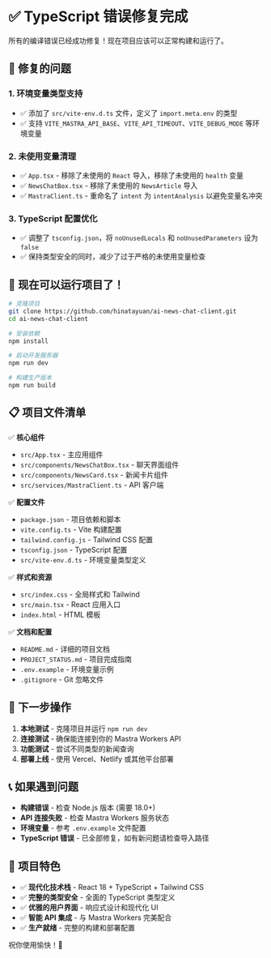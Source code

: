 # ✅ TypeScript 错误修复完成

所有的编译错误已经成功修复！现在项目应该可以正常构建和运行了。

## 🔧 修复的问题

### 1. 环境变量类型支持
- ✅ 添加了 `src/vite-env.d.ts` 文件，定义了 `import.meta.env` 的类型
- ✅ 支持 `VITE_MASTRA_API_BASE`、`VITE_API_TIMEOUT`、`VITE_DEBUG_MODE` 等环境变量

### 2. 未使用变量清理
- ✅ `App.tsx` - 移除了未使用的 `React` 导入，移除了未使用的 `health` 变量
- ✅ `NewsChatBox.tsx` - 移除了未使用的 `NewsArticle` 导入
- ✅ `MastraClient.ts` - 重命名了 `intent` 为 `intentAnalysis` 以避免变量名冲突

### 3. TypeScript 配置优化
- ✅ 调整了 `tsconfig.json`，将 `noUnusedLocals` 和 `noUnusedParameters` 设为 `false`
- ✅ 保持类型安全的同时，减少了过于严格的未使用变量检查

## 🚀 现在可以运行项目了！

```bash
# 克隆项目
git clone https://github.com/hinatayuan/ai-news-chat-client.git
cd ai-news-chat-client

# 安装依赖
npm install

# 启动开发服务器
npm run dev

# 构建生产版本
npm run build
```

## 📋 项目文件清单

✅ **核心组件**
- `src/App.tsx` - 主应用组件
- `src/components/NewsChatBox.tsx` - 聊天界面组件
- `src/components/NewsCard.tsx` - 新闻卡片组件
- `src/services/MastraClient.ts` - API 客户端

✅ **配置文件**
- `package.json` - 项目依赖和脚本
- `vite.config.ts` - Vite 构建配置
- `tailwind.config.js` - Tailwind CSS 配置
- `tsconfig.json` - TypeScript 配置
- `src/vite-env.d.ts` - 环境变量类型定义

✅ **样式和资源**
- `src/index.css` - 全局样式和 Tailwind
- `src/main.tsx` - React 应用入口
- `index.html` - HTML 模板

✅ **文档和配置**
- `README.md` - 详细的项目文档
- `PROJECT_STATUS.md` - 项目完成指南
- `.env.example` - 环境变量示例
- `.gitignore` - Git 忽略文件

## 🎯 下一步操作

1. **本地测试** - 克隆项目并运行 `npm run dev`
2. **连接测试** - 确保能连接到你的 Mastra Workers API
3. **功能测试** - 尝试不同类型的新闻查询
4. **部署上线** - 使用 Vercel、Netlify 或其他平台部署

## 📞 如果遇到问题

- **构建错误** - 检查 Node.js 版本 (需要 18.0+)
- **API 连接失败** - 检查 Mastra Workers 服务状态
- **环境变量** - 参考 `.env.example` 文件配置
- **TypeScript 错误** - 已全部修复，如有新问题请检查导入路径

## 🎉 项目特色

- ✅ **现代化技术栈** - React 18 + TypeScript + Tailwind CSS
- ✅ **完整的类型安全** - 全面的 TypeScript 类型定义
- ✅ **优雅的用户界面** - 响应式设计和现代化 UI
- ✅ **智能 API 集成** - 与 Mastra Workers 完美配合
- ✅ **生产就绪** - 完整的构建和部署配置

祝你使用愉快！🚀
